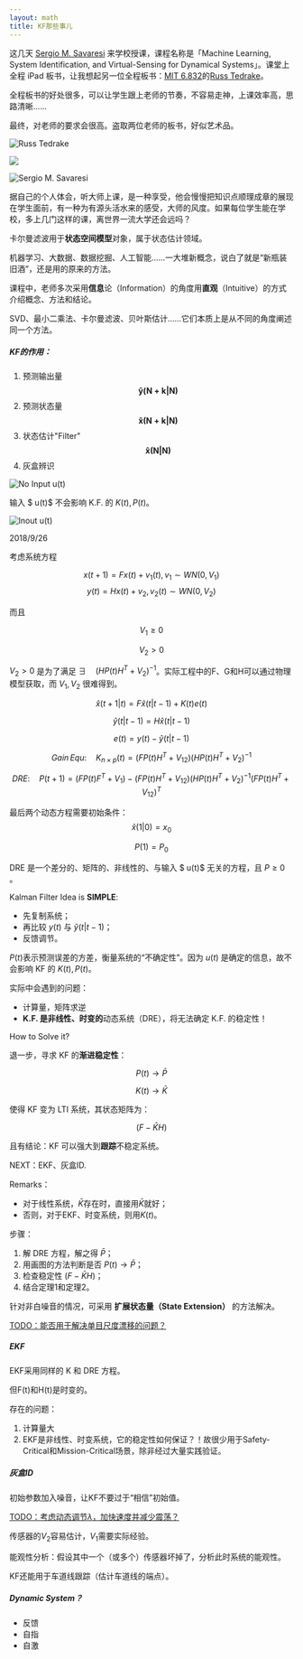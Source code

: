 ```yaml
---
layout: math
title: KF那些事儿
---
```


这几天 [Sergio M. Savaresi](http://home.deib.polimi.it/savaresi/) 来学校授课，课程名称是「Machine Learning, System Identification, and Virtual-Sensing for Dynamical Systems」。课堂上全程 iPad 板书，让我想起另一位全程板书：[MIT 6.832](http://underactuated.csail.mit.edu/Spring2018/)的[Russ Tedrake](https://groups.csail.mit.edu/locomotion/russt.html)。

全程板书的好处很多，可以让学生跟上老师的节奏，不容易走神，上课效率高，思路清晰……

最终，对老师的要求会很高。盗取两位老师的板书，好似艺术品。

![Russ Tedrake](/images/6832.jpg)

![](/images/6832spring2018.jpg)

![Sergio M. Savaresi](/images/Class-notes-25-9-2018.jpg)

据自己的个人体会，听大师上课，是一种享受，他会慢慢把知识点顺理成章的展现在学生面前，有一种为有源头活水来的感受，大师的风度。如果每位学生能在学校，多上几门这样的课，离世界一流大学还会远吗？

卡尔曼滤波用于**状态空间模型**对象，属于状态估计领域。

机器学习、大数据、数据挖掘、人工智能……一大堆新概念，说白了就是“新瓶装旧酒”，还是用的原来的方法。

课程中，老师多次采用**信息**论（Information）的角度用**直观**（Intuitive）的方式介绍概念、方法和结论。

SVD、最小二乘法、卡尔曼滤波、贝叶斯估计……它们本质上是从不同的角度阐述同一个方法。

##### KF的作用：

1. 预测输出量 $$\mathbf{\hat{y}(N+k|N)}$$
2. 预测状态量 $$\mathbf{\hat{x}(N+k|N)}$$
3. 状态估计"Filter" $$\mathbf{\hat{x}(N|N)}$$
4. 灰盒辨识

![No Input u(t)](/images/KF00.jpg)

输入 $ u(t)$ 不会影响 K.F. 的 $K(t), P(t)$。

![Inout u(t)](/images/KF01.jpg)

2018/9/26

考虑系统方程


$$
x(t+1)=Fx(t)+v_{1}(t), v_{1} \sim WN(0,V_{1})
$$
$$
y(t)=Hx(t)+v_{2}, v_{2}(t) \sim WN(0,V_{2})
$$



而且


$$
V_{1} \geq 0
$$

$$
V_{2} > 0
$$



$V_{2}>0$ 是为了满足 $\exists \quad (HP(t)H^{T}+V_{2})^{-1}$。实际工程中的F、G和H可以通过物理模型获取，而 $V_1,V_2$ 很难得到。


$$
\hat{x}(t+1|t)=F\hat{x}(t|t-1)+K(t)e(t)
$$

$$
\hat{y}(t|t-1)=H\hat{x}(t|t-1)
$$

$$
e(t)=y(t)-\hat{y}(t|t-1)
$$

$$
Gain\,Equ:\quad K_{n\times p}(t)=(FP(t)H^T+V_{12})(HP(t)H^T+V_2)^{-1}
$$

$$
DRE:\quad P(t+1)=(FP(t)F^T+V_1)-(FP(t)H^T+V_{12})(HP(t)H^T+V_2)^{-1}(FP(t)H^T+V_{12})^T
$$



最后两个动态方程需要初始条件：
$$
\hat{x}(1|0)=x_0
$$

$$
P(1)=P_0
$$



DRE 是一个差分的、矩阵的、非线性的、与输入 $ u(t)$ 无关的方程，且  $P \geq 0$ 。



Kalman Filter Idea is **SIMPLE**:

- 先复制系统；
- 再比较 $y(t)$ 与 $\hat{y}(t|t-1)$；
- 反馈调节。

$P(t)$表示预测误差的方差，衡量系统的“不确定性”。因为 $u(t)$ 是确定的信息，故不会影响 KF 的 $K(t), P(t)$。



实际中会遇到的问题：

- 计算量，矩阵求逆
- **K.F. 是非线性、时变的**动态系统（DRE），将无法确定 K.F. 的稳定性！



How to Solve it?

退一步，寻求 KF 的**渐进稳定性**：


$$
P(t) \to \bar{P}
$$

$$
K(t) \to \bar{K}
$$



使得 KF 变为 LTI 系统，其状态矩阵为：


$$
(F-\bar{K}H)
$$


且有结论：KF 可以强大到**跟踪**不稳定系统。



NEXT：EKF、灰盒ID.

Remarks：

- 对于线性系统，$\bar{K}$存在时，直接用$\bar{K}$就好；
- 否则，对于EKF、时变系统，则用$K(t)$。

步骤：

1. 解 DRE 方程，解之得 $\bar{P}$；
2. 用画图的方法判断是否 $P(t) \to \bar{P}$；
3. 检查稳定性 $(F-\bar{K}H)$；
4. 结合定理1和定理2。

针对非白噪音的情况，可采用 **扩展状态量（State Extension）** 的方法解决。

<u>TODO：能否用于解决单目尺度漂移的问题？</u>

##### EKF

EKF采用同样的 K 和 DRE 方程。

但F(t)和H(t)是时变的。

存在的问题：

1. 计算量大
2. EKF是非线性、时变系统，它的稳定性如何保证？！故很少用于Safety-Critical和Mission-Critical场景，除非经过大量实践验证。

##### 灰盒ID

初始参数加入噪音，让KF不要过于“相信”初始值。

<u>TODO：考虑动态调节$\lambda$，加快速度并减少震荡？</u>

传感器的$V_2$容易估计，$V_1$需要实际经验。



能观性分析：假设其中一个（或多个）传感器坏掉了，分析此时系统的能观性。



KF还能用于车道线跟踪（估计车道线的端点）。



##### Dynamic System？

- 反馈
- 自指
- 自激